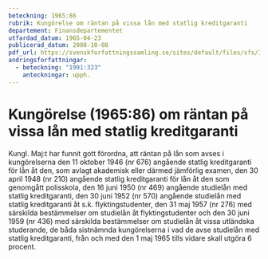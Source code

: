 ```yaml
---
beteckning: 1965:86
rubrik: Kungörelse om räntan på vissa lån med statlig kreditgaranti
departement: Finansdepartementet
utfardad_datum: 1965-04-23
publicerad_datum: 2008-10-08
pdf_url: https://svenskforfattningssamling.se/sites/default/files/sfs/1965-04/SFS1965-86.pdf
andringsforfattningar:
  - beteckning: "1991:323"
    anteckningar: upph.
---
```


# Kungörelse (1965:86) om räntan på vissa lån med statlig kreditgaranti

Kungl. Maj:t har funnit gott förordna, att räntan på lån som avses i kungörelserna den 11 oktober 1946 (nr 676) angående statlig kreditgaranti för lån åt den, som avlagt akademisk eller därmed jämförlig examen, den 30 april 1948 (nr 210) angående statlig kreditgaranti för lån åt den som genomgått polisskola, den 16 juni 1950 (nr 469) angående studielån med statlig kreditgaranti, den 30 juni 1952 (nr 570) angående studielån med statlig kreditgaranti åt s.k. flyktingstudenter, den 31 maj 1957 (nr 276) med särskilda bestämmelser om studielån åt flyktingstudenter och den 30 juni 1959 (nr 436) med särskilda bestämmelser om studielån åt vissa utländska studerande, de båda sistnämnda kungörelserna i vad de avse studielån med statlig kreditgaranti, från och med den 1 maj 1965 tills vidare skall utgöra 6 procent.